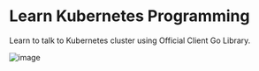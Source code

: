# Learn Kubernetes Programming
Learn to talk to Kubernetes cluster using Official Client Go Library.

![image](https://user-images.githubusercontent.com/5674762/170286291-f482d420-88d5-4050-8570-69c4bcd8a4e6.png)
